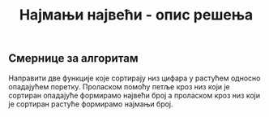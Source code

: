﻿---
title: Најмањи највећи - опис решења 
---

## Смернице за алгоритам

Направити две функције које сортирају низ цифара у растућем односно опадајућем поретку.
Проласком помоћу петље кроз низ који је сортиран опадајуће формирамо највећи број а проласком кроз низ који је сортиран растуће формирамо најмањи број.

